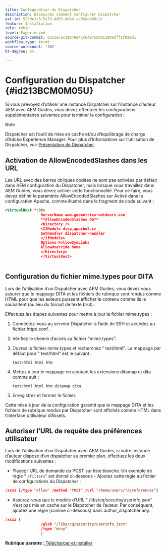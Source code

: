 ```yaml
---
title: Configuration du Dispatcher
description: Découvrez comment configurer Dispatcher
exl-id: 525de1c3-5a79-4d65-89b4-ca05ae660c2c
feature: Installation
role: Admin
level: Experienced
source-git-commit: 0513ecac38840a4cc649758bd1180edff1f8aed1
workflow-type: tm+mt
source-wordcount: '302'
ht-degree: 6%

---
```


# Configuration du Dispatcher {#id213BCM0M05U}

Si vous prévoyez d’utiliser une instance Dispatcher sur l’instance d’auteur AEM avec AEM Guides, vous devez effectuer les configurations supplémentaires suivantes pour terminer la configuration :

>[!NOTE]
>
> Dispatcher est l’outil de mise en cache et/ou d’équilibrage de charge d’Adobe Experience Manager. Pour plus d’informations sur l’utilisation de Dispatcher, voir [Présentation de Dispatcher](https://experienceleague.adobe.com/docs/experience-manager-dispatcher/using/dispatcher.html?lang=fr).

## Activation de AllowEncodedSlashes dans les URL

Les URL avec des barres obliques codées ne sont pas activées par défaut dans AEM configuration du Dispatcher, mais lorsque vous travaillez dans AEM Guides, vous devez activer cette fonctionnalité. Pour ce faire, vous devez définir le paramètre AllowEncodedSlashes sur Activé dans la configuration Apache, comme illustré dans le fragment de code suivant :

```XML
<VirtualHost *:80>
                ServerName www.geometrixx-outdoors.com
                **AllowEncodedSlashes On**
                <Directory />
                <IfModule disp_apache2.c>
                SetHandler dispatcher-handler
                </IfModule>
                Options FollowSymLinks
                AllowOverride None
                </Directory>
                </VirtualHost>
            
```

## Configuration du fichier mime.types pour DITA

Lors de l’utilisation d’un Dispatcher avec AEM Guides, vous devez vous assurer que le mappage DITA et les fichiers de rubrique sont rendus comme HTML pour que les auteurs puissent afficher le contenu comme ils le souhaitent \(au lieu du format de texte brut\).

Effectuez les étapes suivantes pour mettre à jour le fichier mime.types :

1. Connectez-vous au serveur Dispatcher à l’aide de SSH et accédez au fichier httpd.conf .

1. Vérifiez le chemin d’accès au fichier &quot;mime.types&quot;.

1. Ouvrez le fichier mime.types et recherchez &quot; text/html&quot;. Le mappage par défaut pour &quot; text/html&quot; est le suivant :

   `text/html html htm`

1. Mettez à jour le mappage en ajoutant les extensions ditamap et dita comme suit :

   `text/html html htm ditamap dita`

1. Enregistrez et fermez le fichier.


Cette mise à jour de la configuration garantit que le mappage DITA et les fichiers de rubrique rendus par Dispatcher sont affichés comme HTML dans l’interface utilisateur d’Assets.

## Autoriser l’URL de requête des préférences utilisateur

Lors de l’utilisation d’un Dispatcher avec AEM Guides, si votre instance d’auteur dispose d’un dispatcher au premier plan, effectuez les deux modifications suivantes :

- Placez l’URL de demande du POST sur liste blanche. Un exemple de règle &quot; `/filters`&quot; est donné ci-dessous - Ajoutez cette règle au fichier de configurations du Dispatcher :

```json
/xxxx {/type "allow" /method "POST" /url "/home/users/*/preferences"}
```

- Assurez-vous que le modèle d’URL &quot; /libs/cq/security/userinfo.json&quot; n’est pas mis en cache sur le Dispatcher de l’auteur. Par conséquent, ajoutez une règle \(comme ci-dessous\) dans author\_dispatcher.any.

```json
/xxxx {
                /glob "/libs/cq/security/userinfo.json"
                /type "deny"
                }
```

**Rubrique parente :**[ Télécharger et installer](download-install.md)
